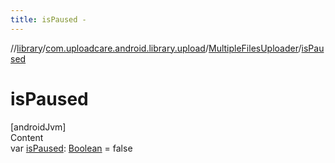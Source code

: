 ```yaml
---
title: isPaused -
---
```

//[library](../../index.md)/[com.uploadcare.android.library.upload](../index.md)/[MultipleFilesUploader](index.md)/[isPaused](is-paused.md)



# isPaused  
[androidJvm]  
Content  
var [isPaused](is-paused.md): [Boolean](https://kotlinlang.org/api/latest/jvm/stdlib/kotlin/-boolean/index.html) = false  




